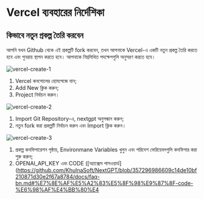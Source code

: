 # Vercel ব্যবহারের নির্দেশিকা

## কিভাবে নতুন প্রকল্প তৈরি করবেন

আপনি যখন Github থেকে এই প্রকল্পটি fork করবেন, তখন আপনাকে Vercel-এ একটি নতুন প্রকল্প তৈরি করতে হবে এবং পুনরায় স্থাপন করতে হবে। আপনাকে নিম্নলিখিত পদক্ষেপগুলি অনুসরণ করতে হবে।

![vercel-create-1](./images/vercel/vercel-create-1.jpg)

1. Vercel কনসোলের হোমপেজে যান;
2. Add New ক্লিক করুন;
3. Project নির্বাচন করুন।

![vercel-create-2](./images/vercel/vercel-create-2.jpg)

1. Import Git Repository-এ, nextgpt অনুসন্ধান করুন;
2. নতুন fork করা প্রকল্পটি নির্বাচন করুন এবং Import ক্লিক করুন।

![vercel-create-3](./images/vercel/vercel-create-3.jpg)

1. প্রকল্প কনফিগারেশন পৃষ্ঠায়, Environmane Variables খুলুন এবং পরিবেশ ভেরিয়েবলগুলি কনফিগার করা শুরু করুন;
2. OPENAI_API_KEY এবং CODE ([অ্যাক্সেস পাসওয়ার্ড](https://github.com/KhulnaSoft/NextGPT/blob/357296986609c14de10bf210871d30e2f67a8784/docs/faq-bn.md#%E7%8E%AF%E5%A2%83%E5%8F%98%E9%87%8F-code-%E6%98%AF%E4%BB%80%E4
